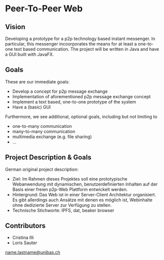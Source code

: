 # Peer-To-Peer Web

## Vision

Developing a prototype for a p2p technology based instant messenger.
In particular, this messenger incoorporates the means for at least a one-to-one text based communication.
The project will be written in Java and have a GUI built with JavaFX.


## Goals

These are our immediate goals:

 * Develop a concept for p2p message exchange
 * Implementation of aforementioned p2p message exchange concept
 * Implement a text based, one-to-one prototype of the system
 * Have a (basic) GUI
 
Furthermore, we see additional, optional goals, including but not limiting to

 * one-to-many communication
 * many-to-many communication
 * multimedia exchange (e.g. file sharing)
 * ...


## Project Description & Goals
German original project description:

* Ziel:
  Im Rahmen dieses Projektes soll eine prototypische Webanwendung mit
  dynamischen, benutzerdefinierten Inhalten auf der Basis einer freien p2p-Web
  Plattform entwickelt werden.
* Hintergrund:
  Das Web ist in einer Server-Client Architektur organisiert. Es gibt allerdings auch
  Ansätze mit denen es möglich ist, Webinhalte ohne dedizierte Server zur
  Verfügung zu stellen.
* Technische Stichworte:
  IPFS, dat, beaker browser
  
## Contributors

 * Cristina Illi
 * Loris Sauter

<name.lastname@unibas.ch>
